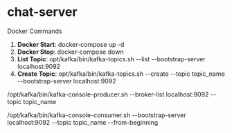 # chat-server
Docker Commands


1) **Docker Start**: docker-compose up -d
2) **Docker Stop**: docker-compose down
3) **List Topic**: opt/kafka/bin/kafka-topics.sh --list --bootstrap-server localhost:9092
4) **Create Topic**: opt/kafka/bin/kafka-topics.sh --create --topic topic_name --bootstrap-server localhost:9092

/opt/kafka/bin/kafka-console-producer.sh --broker-list localhost:9092 --topic topic_name


/opt/kafka/bin/kafka-console-consumer.sh --bootstrap-server localhost:9092 --topic topic_name --from-beginning